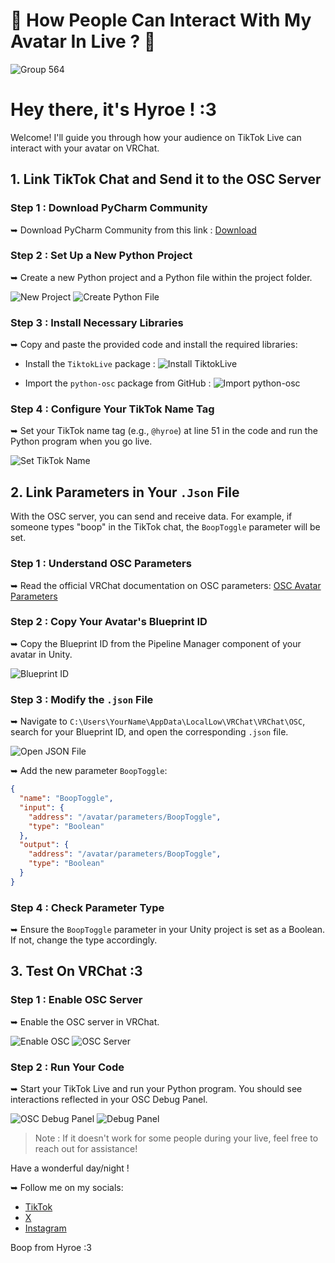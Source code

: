# 🔴 How People Can Interact With My Avatar In Live ? 👥

![Group 564](https://github.com/HyroeVRC/TiktokToOSC/assets/170990155/fc085160-6bb6-41eb-a3e1-0c737d851392)

# Hey there, it's Hyroe ! :3

Welcome! I'll guide you through how your audience on TikTok Live can interact with your avatar on VRChat.

## 1. Link TikTok Chat and Send it to the OSC Server

### Step 1 : Download PyCharm Community

➥ Download PyCharm Community from this link : [Download](https://www.jetbrains.com/pycharm/download/download-thanks.html?platform=windows&code=PCC)

### Step 2 : Set Up a New Python Project

➥ Create a new Python project and a Python file within the project folder.

![New Project](https://github.com/HyroeVRC/TiktokToOSC/assets/170990155/983f4efb-e8aa-4b4a-a22f-8c6d1c4c356b)
![Create Python File](https://github.com/HyroeVRC/TiktokToOSC/assets/170990155/e8fccf90-bea9-4789-bfa1-5dd68f568ac3)

### Step 3 : Install Necessary Libraries

➥ Copy and paste the provided code and install the required libraries:

- Install the `TiktokLive` package :
  ![Install TiktokLive](https://github.com/HyroeVRC/TiktokToOSC/assets/170990155/4597f5a0-6f6a-447b-8261-60fee8fabf33)

- Import the `python-osc` package from GitHub :
  ![Import python-osc](https://github.com/HyroeVRC/TiktokToOSC/assets/170990155/c7d4fa9b-0182-4f69-a528-291f2a9bcf48)

### Step 4 : Configure Your TikTok Name Tag

➥ Set your TikTok name tag (e.g., `@hyroe`) at line 51 in the code and run the Python program when you go live.

![Set TikTok Name](https://github.com/HyroeVRC/TiktokToOSC/assets/170990155/100a0e86-8733-46ae-927f-052b550b4581)

## 2. Link Parameters in Your `.Json` File

With the OSC server, you can send and receive data. For example, if someone types "boop" in the TikTok chat, the `BoopToggle` parameter will be set.

### Step 1 : Understand OSC Parameters

➥ Read the official VRChat documentation on OSC parameters: [OSC Avatar Parameters](https://docs.vrchat.com/docs/osc-avatar-parameters)

### Step 2 : Copy Your Avatar's Blueprint ID

➥ Copy the Blueprint ID from the Pipeline Manager component of your avatar in Unity.

![Blueprint ID](https://github.com/HyroeVRC/TiktokToOSC/assets/170990155/24a76fe5-8c09-4d54-9ab6-4e35a7a5a23b)

### Step 3 : Modify the `.json` File

➥ Navigate to `C:\Users\YourName\AppData\LocalLow\VRChat\VRChat\OSC`, search for your Blueprint ID, and open the corresponding `.json` file.

![Open JSON File](https://github.com/HyroeVRC/TiktokToOSC/assets/170990155/aeea7185-e6a8-48ce-b9f0-ce510e7440cb)

➥ Add the new parameter `BoopToggle`:

```json
{
  "name": "BoopToggle",
  "input": {
    "address": "/avatar/parameters/BoopToggle",
    "type": "Boolean"
  },
  "output": {
    "address": "/avatar/parameters/BoopToggle",
    "type": "Boolean"
  }
}
```

### Step 4 : Check Parameter Type

➥ Ensure the `BoopToggle` parameter in your Unity project is set as a Boolean. If not, change the type accordingly.

## 3. Test On VRChat :3

### Step 1 : Enable OSC Server

➥ Enable the OSC server in VRChat.

![Enable OSC](https://github.com/HyroeVRC/TiktokToOSC/assets/170990155/3411ea1b-76cd-4bc1-b9fe-a91c14ae7df7)
![OSC Server](https://github.com/HyroeVRC/TiktokToOSC/assets/170990155/78359d0e-7062-4bb9-b16a-b3816f448580)

### Step 2 : Run Your Code

➥ Start your TikTok Live and run your Python program. You should see interactions reflected in your OSC Debug Panel.

![OSC Debug Panel](https://github.com/HyroeVRC/TiktokToOSC/assets/170990155/5b4cf95a-1ff3-4b30-a78a-72b157a58a08)
![Debug Panel](https://github.com/HyroeVRC/TiktokToOSC/assets/170990155/9524090b-ffe9-4c01-90c9-57908f367a52)

> Note : If it doesn't work for some people during your live, feel free to reach out for assistance!

Have a wonderful day/night !

➥ Follow me on my socials:

- [TikTok](https://www.tiktok.com/@hyroe)
- [X](https://x.com/_Hyroe_)
- [Instagram](https://www.instagram.com/hyroevr/)

Boop from Hyroe :3
